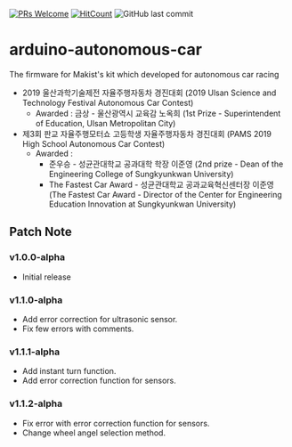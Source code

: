 [![PRs Welcome](https://img.shields.io/badge/PRs-welcome-brightgreen.svg?style=flat-square)](http://makeapullrequest.com)
[![HitCount](http://hits.dwyl.io/nulLeeKH/arduino-autonomous-car.svg)](http://hits.dwyl.io/nulLeeKH/arduino-autonomous-car)
![GitHub last commit](https://img.shields.io/github/last-commit/nulLeeKH/arduino-autonomous-car.svg)

# arduino-autonomous-car
The firmware for Makist's kit which developed for autonomous car racing

- 2019 울산과학기술제전 자율주행자동차 경진대회 (2019 Ulsan Science and Technology Festival Autonomous Car Contest)
	- Awarded : 금상 - 울산광역시 교육감 노옥희 (1st Prize - Superintendent of Education, Ulsan Metropolitan City)
- 제3회 판교 자율주행모터쇼 고등학생 자율주행자동차 경진대회 (PAMS 2019 High School Autonomous Car Contest)
	- Awarded : 
		- 준우승 - 성균관대학교 공과대학 학장 이준영 (2nd prize - Dean of the Engineering College of Sungkyunkwan University)
		- The Fastest Car Award - 성균관대학교 공과교육혁신센터장 이준영 (The Fastest Car Award - Director of the Center for Engineering Education Innovation at Sungkyunkwan University)

## Patch Note

### v1.0.0-alpha
- Initial release

### v1.1.0-alpha
- Add error correction for ultrasonic sensor.
- Fix few errors with comments.

### v1.1.1-alpha
- Add instant turn function.
- Add error correction function for sensors.

### v1.1.2-alpha
- Fix error with error correction function for sensors.
- Change wheel angel selection method.
